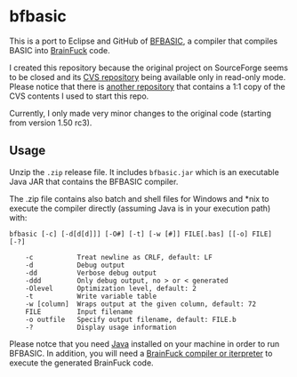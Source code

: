 # bfbasic
This is a port to Eclipse and GitHub of [BFBASIC](https://esolangs.org/wiki/BFBASIC), a compiler that compiles BASIC into [BrainFuck](https://esolangs.org/wiki/Brainfuck) code.

I created this repository because the original project on SourceForge seems to be closed and its [CVS repository](http://brainfuck.cvs.sourceforge.net/brainfuck/) being available only in read-only mode. Please notice that there is [another repository](https://github.com/rdebath/bfbasic) that contains a 1:1 copy of the CVS contents I used to start this repo.

Currently, I only made very minor changes to the original code (starting from version 1.50 rc3).

## Usage
Unzip the `.zip` release file. It includes `bfbasic.jar` which is an executable Java JAR that contains the BFBASIC compiler.

The .zip file contains also batch and shell files for Windows and \*nix to execute the compiler directly (assuming Java is in your execution path) with:

```
bfbasic [-c] [-d[d[d]]] [-O#] [-t] [-w [#]] FILE[.bas] [[-o] FILE] [-?]

    -c           Treat newline as CRLF, default: LF
    -d           Debug output
    -dd          Verbose debug output
    -ddd         Only debug output, no > or < generated
    -Olevel      Optimization level, default: 2
    -t           Write variable table
    -w [column]  Wraps output at the given column, default: 72
    FILE         Input filename
    -o outfile   Specify output filename, default: FILE.b
    -?           Display usage information
```

Please notce that you need [Java](https://java.com/en/download/) installed on your machine in order to run BFBASIC.
In addition, you will need a [BrainFuck compiler or iterpreter](https://esolangs.org/wiki/Brainfuck_implementations) to execute the generated BrainFuck code.
